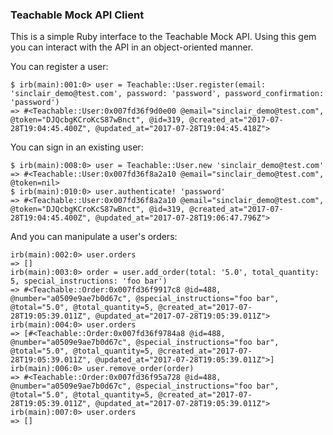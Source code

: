 ### Teachable Mock API Client
This is a simple Ruby interface to the Teachable Mock API. Using this gem you
can interact with the API in an object-oriented manner.

You can register a user:
```
$ irb(main):001:0> user = Teachable::User.register(email: 'sinclair_demo@test.com', password: 'password', password_confirmation: 'password') 
=> #<Teachable::User:0x007fd36f9d0e00 @email="sinclair_demo@test.com", @token="DJQcbgKCroKcS87wBnct", @id=319, @created_at="2017-07-28T19:04:45.400Z", @updated_at="2017-07-28T19:04:45.418Z">
```

You can sign in an existing user:
```
$ irb(main):008:0> user = Teachable::User.new 'sinclair_demo@test.com'
=> #<Teachable::User:0x007fd36f8a2a10 @email="sinclair_demo@test.com", @token=nil>
$ irb(main):010:0> user.authenticate! 'password'
=> #<Teachable::User:0x007fd36f8a2a10 @email="sinclair_demo@test.com", @token="DJQcbgKCroKcS87wBnct", @id=319, @created_at="2017-07-28T19:04:45.400Z", @updated_at="2017-07-28T19:06:47.796Z">
```

And you can manipulate a user's orders:
```
irb(main):002:0> user.orders
=> []
irb(main):003:0> order = user.add_order(total: '5.0', total_quantity: 5, special_instructions: 'foo bar')
=> #<Teachable::Order:0x007fd36f9917c8 @id=488, @number="a0509e9ae7b0d67c", @special_instructions="foo bar", @total="5.0", @total_quantity=5, @created_at="2017-07-28T19:05:39.011Z", @updated_at="2017-07-28T19:05:39.011Z">
irb(main):004:0> user.orders
=> [#<Teachable::Order:0x007fd36f9784a8 @id=488, @number="a0509e9ae7b0d67c", @special_instructions="foo bar", @total="5.0", @total_quantity=5, @created_at="2017-07-28T19:05:39.011Z", @updated_at="2017-07-28T19:05:39.011Z">]
irb(main):006:0> user.remove_order(order)
=> #<Teachable::Order:0x007fd36f95a728 @id=488, @number="a0509e9ae7b0d67c", @special_instructions="foo bar", @total="5.0", @total_quantity=5, @created_at="2017-07-28T19:05:39.011Z", @updated_at="2017-07-28T19:05:39.011Z">
irb(main):007:0> user.orders
=> []
```
